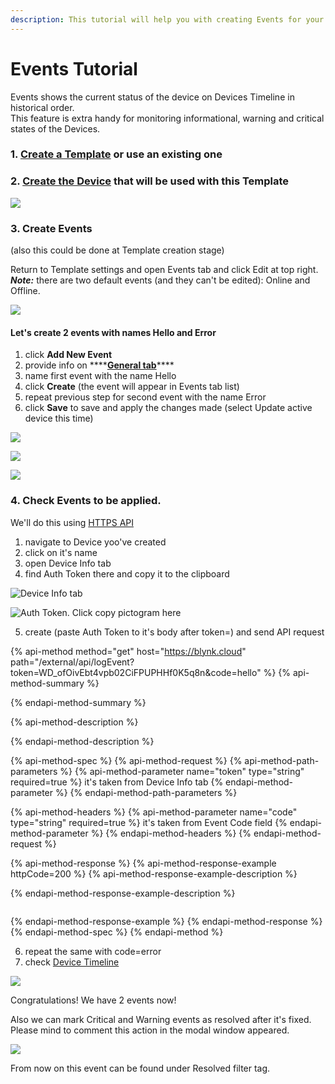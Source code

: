 ```yaml
---
description: This tutorial will help you with creating Events for your Templates
---
```


# Events Tutorial

Events shows the current status of the device on Devices Timeline in historical order.  
This feature is extra handy for monitoring informational, warning and critical states of the Devices.

### 1. [Create a Template](working-with-templates/) or use an existing one

### 2. [Create the Device](../web-dashboard/search/devices-1/#create-device) that will be used with this Template

![](../.gitbook/assets/create_device.png)

### 3. Create Events 

\(also this could be done at Template creation stage\)

Return to Template settings and open Events tab and click Edit at top right.  
_**Note:**_ there are two default events \(and they can't be edited\): Online and Offline.

![](../.gitbook/assets/default_events.png)

#### Let's create 2 events with names Hello and Error

1. click **Add New Event**
2. provide info on ****[**General tab**](../web-dashboard/products/events/general.md)\*\*\*\*
3. name first event with the name Hello
4. click **Create** \(the event will appear in Events tab list\)
5. repeat previous step for second event with the name Error
6. click **Save** to save and apply the changes made \(select Update active device this time\)

![](../.gitbook/assets/add_new_event.png)

![](../.gitbook/assets/2_new_events.png)

![](../.gitbook/assets/apply_events_to_devices.png)

### 4. Check Events to be applied.

We'll do this using [HTTPS API](../https-api/trigger-events.md)

1. navigate to Device yoo've created
2. click on it's name
3. open Device Info tab
4. find Auth Token there and copy it to the clipboard

![Device Info tab](../.gitbook/assets/event_device_info.png)

![Auth Token. Click copy pictogram here](../.gitbook/assets/auth_token%20%281%29.png)

5. create \(paste Auth Token to it's body after token=\) and send API request

{% api-method method="get" host="https://blynk.cloud" path="/external/api/logEvent?token=WD\_ofOivEbt4vpb02CiFPUPHHf0K5q8n&code=hello" %}
{% api-method-summary %}

{% endapi-method-summary %}

{% api-method-description %}

{% endapi-method-description %}

{% api-method-spec %}
{% api-method-request %}
{% api-method-path-parameters %}
{% api-method-parameter name="token" type="string" required=true %}
it's taken from Device Info tab
{% endapi-method-parameter %}
{% endapi-method-path-parameters %}

{% api-method-headers %}
{% api-method-parameter name="code" type="string" required=true %}
it's taken from Event Code field
{% endapi-method-parameter %}
{% endapi-method-headers %}
{% endapi-method-request %}

{% api-method-response %}
{% api-method-response-example httpCode=200 %}
{% api-method-response-example-description %}

{% endapi-method-response-example-description %}

```

```
{% endapi-method-response-example %}
{% endapi-method-response %}
{% endapi-method-spec %}
{% endapi-method %}

6. repeat the same with code=error  
7. check [Device Timeline](../web-dashboard/search/devices-1/device-view/timeline.md)

![](../.gitbook/assets/events_on_timeline.png)

Congratulations! We have 2 events now!

Also we can mark Critical and Warning events as resolved after it's fixed. Please mind to comment this action in the modal window appeared.

![](../.gitbook/assets/mark_as_resolved.png)

From now on this event can be found under Resolved filter tag.

